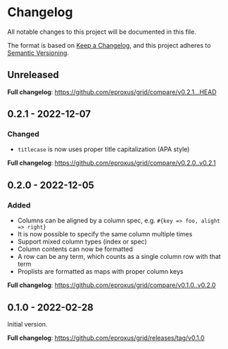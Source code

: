 # Changelog

All notable changes to this project will be documented in this file.

The format is based on [Keep a Changelog](https://keepachangelog.com/en/1.0.0/),
and this project adheres to [Semantic Versioning](https://semver.org/spec/v2.0.0.html).

## Unreleased

**Full changelog**: https://github.com/eproxus/grid/compare/v0.2.1...HEAD

## 0.2.1 - 2022-12-07

### Changed

- `titlecase` is now uses proper title capitalization (APA style)

**Full changelog**: https://github.com/eproxus/grid/compare/v0.2.0..v0.2.1

## 0.2.0 - 2022-12-05

### Added

- Columns can be aligned by a column spec, e.g. `#{key => foo, alight => right}`
- It is now possible to specify the same column multiple times
- Support mixed column types (index or spec)
- Column contents can now be formatted
- A row can be any term, which counts as a single column row with that term
- Proplists are formatted as maps with proper column keys

**Full changelog**: https://github.com/eproxus/grid/compare/v0.1.0..v0.2.0

## 0.1.0 - 2022-02-28

Initial version.

**Full changelog**: https://github.com/eproxus/grid/releases/tag/v0.1.0
